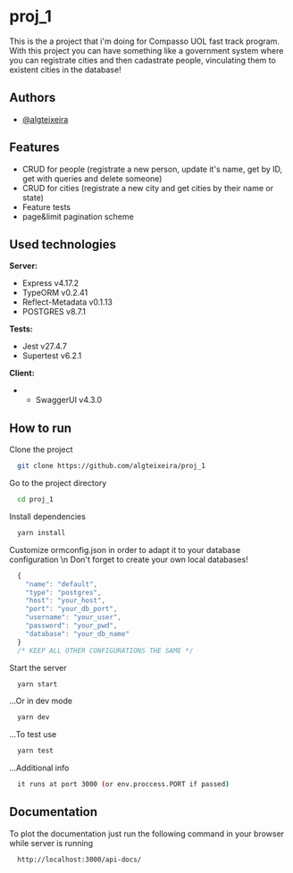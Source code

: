 # proj_1

This is the a project that i'm doing for Compasso UOL fast track program.
With this project you can have something like a government system where you can
registrate cities and then cadastrate people, vinculating them to existent cities in the
database!



## Authors

- [@algteixeira](https://www.github.com/algteixeira)


## Features

- CRUD for people (registrate a new person, update it's name, get by ID, get with queries and delete someone)
- CRUD for cities (registrate a new city and get cities by their name or state)
- Feature tests
- page&limit pagination scheme


## Used technologies

**Server:** 
- Express v4.17.2
- TypeORM v0.2.41
- Reflect-Metadata v0.1.13
- POSTGRES v8.7.1

**Tests:**
- Jest v27.4.7
- Supertest v6.2.1

**Client:**
- - SwaggerUI v4.3.0


## How to run

Clone the project

```bash
  git clone https://github.com/algteixeira/proj_1
```

Go to the project directory

```bash
  cd proj_1
```

Install dependencies

```bash
  yarn install
```

Customize ormconfig.json in order to adapt it to your database configuration
\n Don't forget to create your own local databases!

```javascript
  {
    "name": "default",
    "type": "postgres",
    "host": "your_host",
    "port": "your_db_port",
    "username": "your_user",
    "password": "your_pwd",
    "database": "your_db_name"
  }
  /* KEEP ALL OTHER CONFIGURATIONS THE SAME */

```

Start the server

```bash
  yarn start
```

...Or in dev mode

```bash
  yarn dev
```

...To test use

```bash
  yarn test
```

...Additional info
```bash
  it runs at port 3000 (or env.proccess.PORT if passed)
```


## Documentation

To plot the documentation just run the following command in your browser while server is running

```bash
  http://localhost:3000/api-docs/
```

